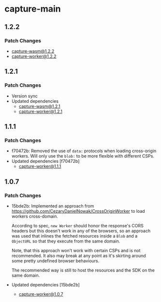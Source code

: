 # capture-main

## 1.2.2

### Patch Changes

- capture-wasm@1.2.2
- capture-worker@1.2.2

## 1.2.1

### Patch Changes

- Version sync
- Updated dependencies
  - capture-wasm@1.2.1
  - capture-worker@1.2.1

## 1.1.1

### Patch Changes

- f70472b: Removed the use of `data:` protocols when loading cross-origin workers. Will only use the `blob:` to be more flexible with different CSPs.
- Updated dependencies [f70472b]
  - capture-worker@1.1.1

## 1.0.7

### Patch Changes

- 15bde2b: Implemented an approach from https://github.com/CezaryDanielNowak/CrossOriginWorker to load workers cross-domain.

  According to spec, `new Worker` should honor the response's CORS headers
  but this doesn't work in any of the browsers, so an approach was used
  that inlines the fetched resources inside a `Blob` and a `ObjectURL` so
  that they execute from the same domain.

  Note, that this approach won't work with certain CSPs and is not
  recommended. It also may break at any point as it's skirting around some
  pretty undefined browser behaviours.

  The recommended way is still to host the resources and the SDK on the
  same domain.

- Updated dependencies [15bde2b]
  - capture-worker@1.0.7

